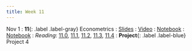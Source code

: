 ```yaml
---
title: Week 11
---
```


Nov 1
: **11**{: .label .label-gray} Econometrics
: [Slides](https://docs.google.com/presentation/d/10R6EIAbOmCfzgQY9McR56PpyAH-t1QOSSUxMy_X8rL0/edit#slide=id.g101bb6e46f4_2_0)
: [Video]()
: [Notebook](https://datahub.berkeley.edu/hub/user-redirect/git-pull?repo=https%3A%2F%2Fgithub.com%2Fdata-88e%2Ffa23-materials&urlpath=tree%2Ffa23-materials%2F%2Flec%2Flec11%2F11.1-slr.ipynb&branch=main)
: [Notebook](https://datahub.berkeley.edu/hub/user-redirect/git-pull?repo=https%3A%2F%2Fgithub.com%2Fdata-88e%2Ffa23-materials&urlpath=tree%2Ffa23-materials%2F%2Flec%2Flec11%2F11.2-mlr.ipynb&branch=main)
: *Reading*: [11.0](https://data-88e.github.io/textbook/content/11-econometrics/index.html), [11.1](https://data-88e.github.io/textbook/content/11-econometrics/single-variable.html), [11.2](https://data-88e.github.io/textbook/content/11-econometrics/statsmodels.html), [11.3](https://data-88e.github.io/textbook/content/11-econometrics/multivariable.html), [11.4](https://data-88e.github.io/textbook/content/11-econometrics/reading-econ-papers.html)
: **Project**{: .label .label-blue} Project 4
